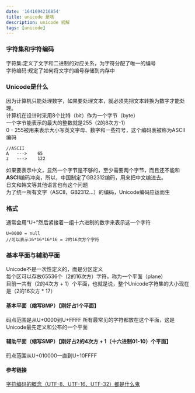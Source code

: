 ```yaml
---
date: '1641694216854'
title: unicode 是啥
description: unicode 初解
tags: [unicode]
---
```


### 字符集和字符编码
字符集:定义了文字和二进制的对应关系，为字符分配了唯一的编号  
字符编码:规定了如何将文字的编号存储到内存中

### Unicode是什么
因为计算机只能处理数字，如果要处理文本，就必须先把文本转换为数字才能处理。  
计算机在设计时采用8个比特（bit）作为一个字节（byte）  
一个字节能表示的最大的整数就是255（2的8次方-1）  
0 - 255被用来表示大小写英文字母、数字和一些符号，这个编码表被称为ASCII编码  
```
//ASCII
A   --->    65
z   --->    122
```
如果要表示中文，显然一个字节是不够的，至少需要两个字节，而且还不能和**ASCII**编码冲突，所以，中国制定了GB2312编码，用来把中文编进去。  
日文和韩文等其他语言也有这个问题  
为了统一所有文字（ASCII，GB2312...）的编码，Unicode编码应运而生  

### 格式
通常会用“U+”然后紧接着一组十六进制的数字来表示这一个字符
```
U+0000 = null   
//可以表示16*16*16*16 = 2的16次方个字符
```

### 基本平面与辅助平面
Unicode不是一次性定义的，而是分区定义  
每个区可以存放65536个（2的16次方）字符，称为一个平面（plane）  
目前一共有（2的4次方 + 1）个平面，也就是说，整个Unicode字符集的大小现在是（2的16次方 * 17）
  
#### 基本平面（缩写BMP）【刚好占1个平面】
码点范围是从U+0000到U+FFFF
所有最常见的字符都放在这个平面，这是Unicode最先定义和公布的一个平面

#### 辅助平面（缩写SMP）【刚好占2的4次方 + 1（十六进制01-10）个平面】
码点范围从U+010000一直到U+10FFFF  

#### 参考链接
[字符编码的概念（UTF-8、UTF-16、UTF-32）都是什么鬼](https://blog.csdn.net/guxiaonuan/article/details/78678043)

